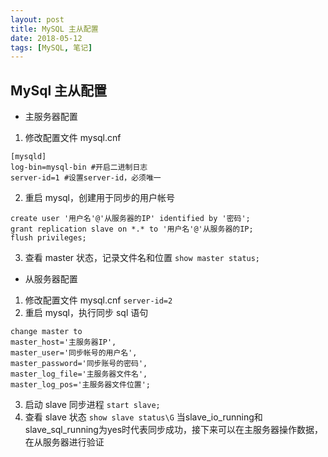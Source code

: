 ```yaml
---
layout: post
title: MySQL 主从配置
date: 2018-05-12
tags: [MySQL, 笔记]
---
```


## MySql 主从配置
* 主服务器配置
1. 修改配置文件 mysql.cnf
```
[mysqld]
log-bin=mysql-bin #开启二进制日志
server-id=1 #设置server-id，必须唯一
```
2. 重启 mysql，创建用于同步的用户帐号
```
create user '用户名'@'从服务器的IP' identified by '密码';
grant replication slave on *.* to '用户名'@'从服务器的IP;
flush privileges;
```
3. 查看 master 状态，记录文件名和位置
`show master status;`

* 从服务器配置
1. 修改配置文件 mysql.cnf
`server-id=2`
2. 重启 mysql，执行同步 sql 语句
```
change master to
master_host='主服务器IP',
master_user='同步帐号的用户名',
master_password='同步账号的密码',
master_log_file='主服务器文件名',
master_log_pos='主服务器文件位置';
```
3. 启动 slave 同步进程
`start slave;`
4. 查看 slave 状态
`show slave status\G`
当slave_io_running和slave_sql_running为yes时代表同步成功，接下来可以在主服务器操作数据，在从服务器进行验证
